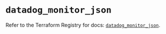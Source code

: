 # `datadog_monitor_json`

Refer to the Terraform Registry for docs: [`datadog_monitor_json`](https://registry.terraform.io/providers/datadog/datadog/3.75.0/docs/resources/monitor_json).
